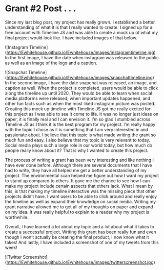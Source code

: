 # Grant #2 Post . . .

Since my last blog post, my project has really grown. 
I established a better understanding of what it is that I really wanted to create. 
I signed up for a free account with Timeline JS and was able to create a mock up of what my final project would look like. 
I have included images of that below. 

![Instagram Timeline]
(https://Ewhitehouse.github.io/Ewhitehouse/images/instagramtimeline.jpg)
In the first image, I have the date when instagram was released to the public as well as an image of the logo and a caption. 

![Snapchat Timeline]
(https://Ewhitehouse.github.io/Ewhitehouse/images/snapchattimeline.jpg)
In the second image, I have the date snapchat was released, an image, and caption as well. 
When the project is completed, users would be able to click along the timeline up until 2020. 
They would be able to learn when social media platforms were released, when important updates happened, and other fun facts such as when the most liked instagram picture was posted. 
Creating this mock up timeline with Timeline JS got me really excited for this project as I was able to see it come to life. 
It was no longer just ideas on paper, it is finally real and I can envision it. 
I’m so glad I stumbled across Timeline JS as I think it is the best program for my project. 
I’m really happy with the topic I chose as it is something that I am very interested in and passionate about. 
I believe that this topic is what made writing the grant so much fun and easy. 
I also believe that my topic is very relevant to today. 
Social media plays such a large role in our world today, but how much do people really know about it? 
That is why I wanted to create this project. 

The process of writing a grant has been very interesting and like nothing I have ever done before. 
Although there are several documents that I have had to write, they have all helped me get a better understanding of my project. 
The environmental scan helped me figure out how I want my project to stand up compared to others. 
It gave me the chance to see how I can make my project include certain aspects that others lack. 
What I mean by this, is that making my timeline interactive was the missing piece that other projects didn’t have. 
I want users to be able to click around and really enjoy the timeline as well as expand their knowledge on social media. 
Writing my grant narrative allowed me to get all of my thoughts on paper and expand on my idea. 
It was really helpful to explain to a reader why my project is worthwhile. 

Overall, I have learned a lot about my topic and a lot about what it takes to create a successful project. 
Writing this grant has been really fun and even though I won’t actually be creating the final product, I now know what it takes! 
And lastly, I have included a screenshot of one of my tweets from this week!

![Twitter Screenshot]
(https://Ewhitehouse.github.io/Ewhitehouse/images/twitterscreenshot.jpg)

